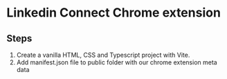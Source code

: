 # Linkedin Connect Chrome extension

## Steps

1. Create a vanilla HTML, CSS and Typescript project with Vite.
2. Add manifest.json file to public folder with our chrome extension meta data
